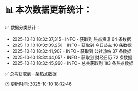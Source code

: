 📊 本次数据更新统计：
==========================

📈 数据分类统计：
- 2025-10-10 18:32:37,315 - INFO - 获取到 热点资讯 64 条数据
- 2025-10-10 18:32:39,256 - INFO - 获取到 今日热点 10 条数据
- 2025-10-10 18:32:41,907 - INFO - 获取到 公社热帖 37 条数据
- 2025-10-10 18:32:44,057 - INFO - 获取到 财经日历 72 条数据
- 2025-10-10 18:32:45,960 - INFO - 总共获取到 183 条热点数据

✅ 总共获取到 - 条热点数据

🕐 更新时间: 2025-10-10 18:32:46
